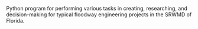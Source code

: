 Python program for performing various tasks in creating, researching, and decision-making for typical floodway engineering projects in the SRWMD of Florida.
